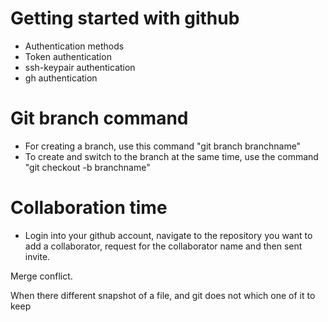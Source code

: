 # Getting started with github
* Authentication methods
* Token authentication
* ssh-keypair authentication
* gh authentication
# Git branch command
* For creating a branch, use this command "git branch branchname"
* To create and switch to the branch at the same time, use the command "git checkout -b branchname"

# Collaboration time 

* Login into your github account, navigate to the repository you want to add a collaborator,
	request for the collaborator name and then sent invite. 

Merge conflict.

When there different snapshot of a file, and git does not which one of it to keep

